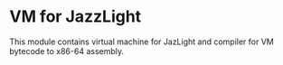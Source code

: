 # VM for JazzLight

This module contains virtual machine for JazLight and compiler for VM bytecode to x86-64 assembly.